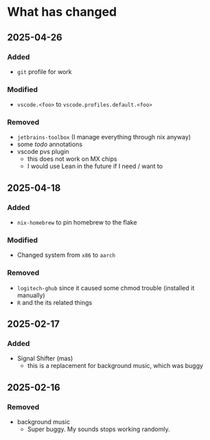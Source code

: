 # What has changed

## 2025-04-26

### Added

- `git` profile for work

### Modified

- `vscode.<foo>` to `vscode.profiles.default.<foo>`

### Removed

- `jetbrains-toolbox` (I manage everything through nix anyway)
- some *todo* annotations
- vscode pvs plugin
  + this does not work on MX chips
  + I would use Lean in the future if I need / want to

## 2025-04-18

### Added

- `nix-homebrew` to pin homebrew to the flake

### Modified

- Changed system from `x86` to `aarch`

### Removed

- `logitech-ghub` since it caused some chmod trouble (installed it manually)
- `R` and the its related things

## 2025-02-17

### Added

- Signal Shifter (mas)
  + this is a replacement for background music, which was buggy

## 2025-02-16

### Removed

- background music
	+ Super buggy. My sounds stops working randomly.
